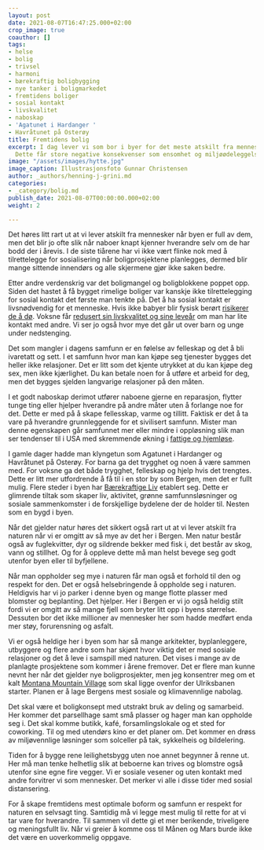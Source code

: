 ```yaml
---
layout: post
date: 2021-08-07T16:47:25.000+02:00
crop_image: true
coauthor: []
tags:
- helse
- bolig
- trivsel
- harmoni
- bærekraftig boligbygging
- nye tanker i boligmarkedet
- fremtidens boliger
- sosial kontakt
- livskvalitet
- naboskap
- 'Agatunet i Hardanger '
- Havråtunet på Osterøy
title: Fremtidens bolig
excerpt: I dag lever vi som bor i byer for det meste atskilt fra mennesker og natur.
  Dette får store negative konsekvenser som ensomhet og miljøødeleggelser.
image: "/assets/images/hytte.jpg"
image_caption: Illustrasjonsfoto Gunnar Christensen
author: _authors/henning-j-grini.md
categories:
- _category/bolig.md
publish_date: 2021-08-07T00:00:00.000+02:00
weight: 2

---
```

Det høres litt rart ut at vi lever atskilt fra mennesker når byen er full av dem, men det blir jo ofte slik når naboer knapt kjenner hverandre selv om de har bodd der i årevis. I de siste tiårene har vi ikke vært flinke nok med å tilrettelegge for sosialisering når boligprosjektene planlegges, dermed blir mange sittende innendørs og alle skjermene gjør ikke saken bedre.

Etter andre verdenskrig var det boligmangel og boligblokkene poppet opp. Siden det hastet å få bygget rimelige boliger var kanskje ikke tilrettelegging for sosial kontakt det første man tenkte på. Det å ha sosial kontakt er livsnødvendig for et menneske. Hvis ikke babyer blir fysisk berørt [risikerer de å dø](https://www.aftenposten.no/norge/i/RGkVW/livsviktig-beroering-for-kropp-og-sjel). Voksne får [redusert sin livskvalitet og sine leveår](https://www.oslomet.no/forskning/forskningsnyheter/ensomhet-ikke-bra-for-helsa) om man har lite kontakt med andre. Vi ser jo også hvor mye det går ut over barn og unge under nedstenging.

Det som mangler i dagens samfunn er en følelse av felleskap og det å bli ivaretatt og sett. I et samfunn hvor man kan kjøpe seg tjenester bygges det heller ikke relasjoner. Det er litt som det kjente utrykket at du kan kjøpe deg sex, men ikke kjærlighet. Du kan betale noen for å utføre et arbeid for deg, men det bygges sjelden langvarige relasjoner på den måten.

I et godt naboskap derimot utfører naboene gjerne en reparasjon, flytter tunge ting eller hjelper hverandre på andre måter uten å forlange noe for det. Dette er med på å skape fellesskap, varme og tillitt. Faktisk er det å ta vare på hverandre grunnleggende for et sivilisert samfunn. Mister man denne egenskapen går samfunnet mer eller mindre i oppløsning slik man ser tendenser til i USA med skremmende økning i [fattige og hjemløse](https://www.nrk.no/urix/hva-na_-usa_-1.15257690).

I gamle dager hadde man klyngetun som Agatunet i Hardanger og Havråtunet på Osterøy. For barna ga det trygghet og noen å være sammen med. For voksne ga det både trygghet, felleskap og hjelp hvis det trengtes. Dette er litt mer utfordrende å få til i en stor by som Bergen, men det er fullt mulig. Flere steder i byen har [Bærekraftige Liv](https://www.barekraftigeliv.no/) etablert seg. Dette er glimrende tiltak som skaper liv, aktivitet, grønne samfunnsløsninger og sosiale sammenkomster i de forskjellige bydelene der de holder til. Nesten som en bygd i byen.

Når det gjelder natur høres det sikkert også rart ut at vi lever atskilt fra naturen når vi er omgitt av så mye av det her i Bergen. Men natur består også av fuglekvitter, dyr og sildrende bekker med fisk i, det består av skog, vann og stillhet. Og for å oppleve dette må man helst bevege seg godt utenfor byen eller til byfjellene.

Når man oppholder seg mye i naturen får man også et forhold til den og respekt for den. Det er også helsebringende å oppholde seg i naturen. Heldigvis har vi jo parker i denne byen og mange flotte plasser med blomster og beplanting. Det hjelper. Her i Bergen er vi jo også heldig stilt fordi vi er omgitt av så mange fjell som bryter litt opp i byens størrelse. Dessuten bor det ikke millioner av mennesker her som hadde medført enda mer støy, forurensning og asfalt.

Vi er også heldige her i byen som har så mange arkitekter, byplanleggere, utbyggere og flere andre som har skjønt hvor viktig det er med sosiale relasjoner og det å leve i samspill med naturen. Det vises i mange av de planlagte prosjektene som kommer i årene fremover. Det er flere man kunne nevnt her når det gjelder nye boligprosjekter, men jeg konsentrer meg om et kalt [Montana Mountain Village](https://3rw.no/work/montana-mountain-village/) som skal ligge ovenfor der Ulriksbanen starter. Planen er å lage Bergens mest sosiale og klimavennlige nabolag.

Det skal være et boligkonsept med utstrakt bruk av deling og samarbeid. Her kommer det parsellhage samt små plasser og hager man kan oppholde seg i. Det skal komme butikk, kafé, forsamlingslokale og et sted for coworking. Til og med utendørs kino er det planer om. Det kommer en drøss av miljøvennlige løsninger som solceller på tak, sykkelheis og bildelering.

Tiden for å bygge rene leilighetsbygg uten noe annet begynner å renne ut. Her må man tenke helhetlig slik at beboerne kan trives og blomstre også utenfor sine egne fire vegger. Vi er sosiale vesener og uten kontakt med andre forvitrer vi som mennesker. Det merker vi alle i disse tider med sosial distansering.

For å skape fremtidens mest optimale boform og samfunn er respekt for naturen en selvsagt ting. Samtidig må vi legge mest mulig til rette for at vi tar vare for hverandre. Til sammen vil dette gi et mer berikende, triveligere og meningsfullt liv. Når vi greier å komme oss til Månen og Mars burde ikke det være en uoverkommelig oppgave.